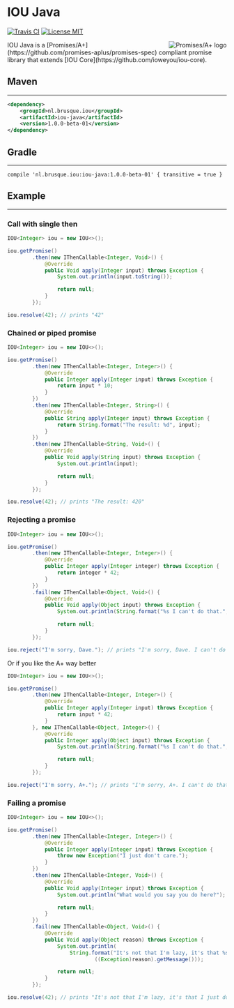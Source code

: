 <!--
The MIT License (MIT)

Copyright (c) 2016 Ely Deckers

Permission is hereby granted, free of charge, to any person obtaining a copy
of this software and associated documentation files (the "Software"), to deal
in the Software without restriction, including without limitation the rights
to use, copy, modify, merge, publish, distribute, sublicense, and/or sell
copies of the Software, and to permit persons to whom the Software is
furnished to do so, subject to the following conditions:

The above copyright notice and this permission notice shall be included in all
copies or substantial portions of the Software.

THE SOFTWARE IS PROVIDED "AS IS", WITHOUT WARRANTY OF ANY KIND, EXPRESS OR
IMPLIED, INCLUDING BUT NOT LIMITED TO THE WARRANTIES OF MERCHANTABILITY,
FITNESS FOR A PARTICULAR PURPOSE AND NONINFRINGEMENT. IN NO EVENT SHALL THE
AUTHORS OR COPYRIGHT HOLDERS BE LIABLE FOR ANY CLAIM, DAMAGES OR OTHER
LIABILITY, WHETHER IN AN ACTION OF CONTRACT, TORT OR OTHERWISE, ARISING FROM,
OUT OF OR IN CONNECTION WITH THE SOFTWARE OR THE USE OR OTHER DEALINGS IN THE
SOFTWARE.
-->

# IOU Java

[![Travis CI](https://travis-ci.org/ioweyou/iou-java.svg)](https://travis-ci.org/ioweyou/iou-java)
[![License MIT](https://img.shields.io/:license-mit-blue.svg)](http://badges.mit-license.org)

<a href="https://promisesaplus.com/">
    <img src="https://promisesaplus.com/assets/logo-small.png" alt="Promises/A+ logo"
         title="Promises/A+ 1.0 compliant" align="right" />
</a>
IOU Java is a [Promises/A+](https://github.com/promises-aplus/promises-spec) compliant promise library that extends [IOU Core](https://github.com/ioweyou/iou-core).

## Maven
-----
```xml
<dependency>
    <groupId>nl.brusque.iou</groupId>
    <artifactId>iou-java</artifactId>
    <version>1.0.0-beta-01</version>
</dependency>
```

## Gradle
-----
```
compile 'nl.brusque.iou:iou-java:1.0.0-beta-01' { transitive = true }
```

## Example
-----
### Call with single then

```java
IOU<Integer> iou = new IOU<>();

iou.getPromise()
        .then(new IThenCallable<Integer, Void>() {
            @Override
            public Void apply(Integer input) throws Exception {
                System.out.println(input.toString());

                return null;
            }
        });

iou.resolve(42); // prints "42"
```

### Chained or piped promise
```java
IOU<Integer> iou = new IOU<>();

iou.getPromise()
        .then(new IThenCallable<Integer, Integer>() {
            @Override
            public Integer apply(Integer input) throws Exception {
                return input * 10;
            }
        })
        .then(new IThenCallable<Integer, String>() {
            @Override
            public String apply(Integer input) throws Exception {
                return String.format("The result: %d", input);
            }
        })
        .then(new IThenCallable<String, Void>() {
            @Override
            public Void apply(String input) throws Exception {
                System.out.println(input);

                return null;
            }
        });

iou.resolve(42); // prints "The result: 420"
```
### Rejecting a promise
```java
IOU<Integer> iou = new IOU<>();

iou.getPromise()
        .then(new IThenCallable<Integer, Integer>() {
            @Override
            public Integer apply(Integer integer) throws Exception {
                return integer * 42;
            }
        })
        .fail(new IThenCallable<Object, Void>() {
            @Override
            public Void apply(Object input) throws Exception {
                System.out.println(String.format("%s I can't do that.", input));

                return null;
            }
        });

iou.reject("I'm sorry, Dave."); // prints "I'm sorry, Dave. I can't do that."
```
Or if you like the A+ way better
```java
IOU<Integer> iou = new IOU<>();

iou.getPromise()
        .then(new IThenCallable<Integer, Integer>() {
            @Override
            public Integer apply(Integer input) throws Exception {
                return input * 42;
            }
        }, new IThenCallable<Object, Integer>() {
            @Override
            public Integer apply(Object input) throws Exception {
                System.out.println(String.format("%s I can't do that.", input));

                return null;
            }
        });

iou.reject("I'm sorry, A+."); // prints "I'm sorry, A+. I can't do that."
```
### Failing a promise
```java
IOU<Integer> iou = new IOU<>();

iou.getPromise()
        .then(new IThenCallable<Integer, Integer>() {
            @Override
            public Integer apply(Integer input) throws Exception {
                throw new Exception("I just don't care.");
            }
        })
        .then(new IThenCallable<Integer, Void>() {
            @Override
            public Void apply(Integer input) throws Exception {
                System.out.println("What would you say you do here?");

                return null;
            }
        })
        .fail(new IThenCallable<Object, Void>() {
            @Override
            public Void apply(Object reason) throws Exception {
                System.out.println(
                    String.format("It's not that I'm lazy, it's that %s",
                            ((Exception)reason).getMessage()));

                return null;
            }
        });

iou.resolve(42); // prints "It's not that I'm lazy, it's that I just don't care."
```
